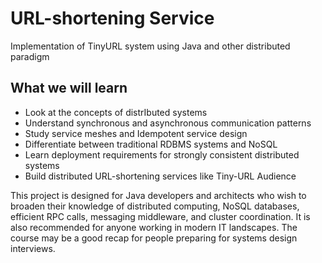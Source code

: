 # URL-shortening Service
Implementation of TinyURL system using Java and other distributed paradigm


## What we will learn 
-  Look at the concepts of distrIbuted systems
-  Understand synchronous and asynchronous communication patterns
-  Study service meshes and Idempotent service design
-  Differentiate between traditional RDBMS systems and NoSQL
-  Learn deployment requirements for strongly consistent distributed systems
-  Build distributed URL-shortening services like Tiny-URL Audience

This project is designed for Java developers and architects who wish to broaden their knowledge of distributed computing, NoSQL databases, efficient RPC calls, messaging middleware, and cluster coordination. It is also recommended for anyone working in modern IT landscapes. The course may be a good recap for people preparing for systems design interviews.
